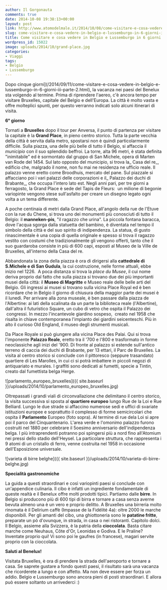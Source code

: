 ```yaml
---
author: Il Gorgonauta
comments: true
date: 2014-10-08 19:38:13+00:00
layout: post
link: http://www.atomodelmale.it/2014/10/08/come-visitare-e-cosa-vedere-in-belgio-e-lussemburgo-in-6-giorni-iv-parte/
slug: come-visitare-e-cosa-vedere-in-belgio-e-lussemburgo-in-6-giorni-iv-parte
title: Come visitare e cosa vedere in Belgio e Lussemburgo in 6 giorni (IV parte)
wordpress_id: 15022
image: uploads/2014/10/grand-place.jpg
categories:
- Viaggi
tags:
- Belgio
- Lussemburgo
---
```



Dopo cinque giorni](/2014/09/11/come-visitare-e-cosa-vedere-in-belgio-e-lussemburgo-in-6-giorni-iii-parte-2.html), la vacanza nei paesi del Benelux sta volgendo al termine. Prima di riprendere l'aereo, c'è ancora tempo per visitare Bruxelles, capitale del Belgio e dell'Europa. La città è molto vasta e offre molteplici spunti, per questo verranno indicati solo alcuni itinerari di visita.

**6° giorno**

Tornati a **Bruxelles** dopo il tour per Anversa, il punto di partenza per visitare la capitale è la **Grand Place**, in pieno centro storico. Tutta la parte vecchia della città è servita dalla metro, spostarsi non è quindi particolarmente difficile. Sulla piazza, una delle più belle di tutto il Belgio, si affaccia il _municipio_ con il suo splendido beffroi. La torre, alta 96 metri, è stata definita "inimitabile" ed è sormontato dal gruppo di San Michele, opera di Marten van Rode del 1454. Sul lato opposto del municipio, si trova la_ Casa del re_, edificio che, malgrado il nome, non fu mai ne residenza ne ufficio reale. Il palazzo venne eretto come Broodhuis, mercato del pane. Sul piazzale si affacciano poi i vari palazzi delle corporazioni e il_ Palazzo dei duchi di Brabante_, che occupa l'intero lato est. Negli anni pari, per tre giorni a ferragosto, la Grand Place è sede del Tapis de Fleurs:  un milione di begonie variopinte vengono stese sull'asfalto per creare un disegno legato ogni volta a un tema differente.

A poche centinaia di metri dalla Grand Place, all'angolo della rue de l'Etuve con la rue du Chene, si trova uno dei monumenti più conosciuti di tutto il Belgio: il **manneken-pis**, "il ragazzo che urina". La piccola fontana baracca, dove l'acqua sgorga dalla statuetta del bambino, è diventata nel tempo il simbolo della città e del suo spirito di indipendenza. La statua, di gusto rinascimentale è una copia di quella originale e spesso si trova il ragazzo vestito con costumi che tradizionalmente gli vengono offerti, tanto che il suo guardaroba consiste in più di 600 capi, esposti al Museo de la Ville de Bruxelles, all'interno della Casa del re.

Abbandonata la zona della piazza è ora di dirigersi alla **cattedrale di S.Michele e di San Gudula**, la cui costruzione, nelle forme attuali, ebbe inizio nel 1226.  A poca distanza si trova la _place du Musee_, il cui nome deriva proprio dal fatto che sulla piazza si trovano due dei più importanti musei della città: il **Museo di Magritte** e Museo reale delle belle arti del Belgio. Gli ingressi ai musei si trovano sulla vicina Place Royal ed è ben ricordare che in Belgio il giorno di chiusura della maggior parte dei musei è il lunedì. Per arrivare alla zona museale, è ben passare dalla piazza de l'Albertine: ai lati della scalinata da un parte la biblioteca reale (l'Albertine), dall'altra il futuristico Square, un cubo di vetro che ospita il Palazzo dei  congressi. In mezzo l'incantevole giardino sospeso,  creato nel 1958 che risalta in chiave contemporanea l'impianto dei giardini seicenteschi. Più in alto il curioso Old England, il museo degli strumenti musicali.

Da Place Royale si può giungere alla vicina Place des Palai. Qui si trova l'imponente **Palazzo Reale**, eretto tra il '700 e l'800 e trasformato in forme neoclassiche agli inizi del '900. Di fronte al palazzo si estende sull'antico terreno di caccia dei duchi di Brabante, per 13 ettari, il Parc de Bruxelles. La visita al centro storico si conclude con il pittoresco (seppure trasandato) quartiere di Les Marolles, in cui ci si potrà imbattere in piccoli negozi di antiquariato e murales. I graffiti sono dedicati ai fumetti, specie a Tintin, creato dal fumettista belga Herge.

![parlamento_europeo_bruxelles]({{ site.baseurl }}/uploads/2014/10/parlamento_europeo_bruxelles.jpg)

Oltrepassati i grandi viali di circonvallazione che delimitano il centro storico, la visita successiva si sposta al **quartiere europeo** lungo Rue de la Loi e Rue Belliard. Lungo le due strade si affaccino numerose sedi e uffici di svariate istituzioni europee e soprattutto il complesso di forme semicircolari che ospita il **Parlamento** Europeo (foto sopra). Al termine di rue dela Loi si apre poi il parco del Cinquantenario. L'area verde e l'omonimo palazzo furono costruiti nel 1880 per celebrare il 5oesimo anniversario dell'indipendenza belga. I più intraprendenti potranno poi spingersi più a nord fino all'Atomium nei pressi dello stadio dell'Heysel. La particolare struttura, che rappresenta i 9 atomi di un cristallo di ferro, venne costruita nel 1958 in occasione dell'Esposizione universale.

![varieta di birre belghe]({{ site.baseurl }}/uploads/2014/10/varieta-di-birre-belghe.jpg)

**Specialità gastronomiche**

La guida a questi straordinari e così variopinti paesi si conclude con un'appendice culinaria. Il cibo è infatti un ingrediente fondamentale di queste realtà e il Benelux offre molti prodotti tipici. Partiamo dalle **birre**. In Belgio si producono più di 600 tipi di birra e tornare a casa senza averne bevuta almeno una è un vero e proprio delitto. A Bruxelles una birreria molto rinomata è il Delirium caffè (Impasse de la Fidélité 4a): oltre 2000 le marche disponibili. Per gli amanti del cibo, una ghiottoneria sono le **patatine fritte**, preparate un pò d'ovunque, in strada, in casa o nei ristoranti. Capitolo dolci. Il Belgio, assieme alla Svizzera, è la patria della **cioccolata**. Basta citare marche come Neuhaus, Côte d'Or, Leonidas e Godiva. E le Praline? Inventate proprio qui! Vi sono poi le gaufres (in francese), magari servite proprio con la cioccolata.

**Saluti al Benelux!**

Visitata Bruxelles, è ora di prendere la strada dell'aeroporto e tornare a casa. Se saprete gustare a fondo questi paesi, il risultato sarà una vacanza che ricorderete a lungo e con affetto. Ma non deve essere per forza un addio. Belgio e Lussemburgo sono ancora pieni di posti straordinari. E allora può essere soltanto un arrivederci :)
